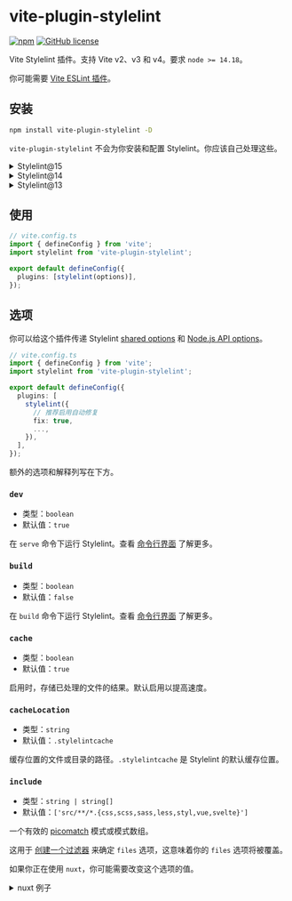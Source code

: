 # vite-plugin-stylelint

[![npm](https://img.shields.io/npm/v/vite-plugin-stylelint)](https://www.npmjs.com/package/vite-plugin-stylelint)
[![GitHub license](https://img.shields.io/github/license/ModyQyW/vite-plugin-stylelint)](https://github.com/ModyQyW/vite-plugin-stylelint/blob/master/LICENSE)

Vite Stylelint 插件。支持 Vite v2、v3 和 v4。要求 `node >= 14.18`。

你可能需要 [Vite ESLint 插件](https://github.com/ModyQyW/vite-plugin-eslint2)。

## 安装

```sh
npm install vite-plugin-stylelint -D
```

`vite-plugin-stylelint` 不会为你安装和配置 Stylelint。你应该自己处理这些。

<details>

<summary>Stylelint@15</summary>

```sh
npm install stylelint@^15 -D
```

</details>

<details>

<summary>Stylelint@14</summary>

```sh
npm install stylelint@^14 -D
```

</details>

<details>

<summary>Stylelint@13</summary>

```sh
npm install stylelint@^13 @types/stylelint@^13 -D
```

</details>

## 使用

```typescript
// vite.config.ts
import { defineConfig } from 'vite';
import stylelint from 'vite-plugin-stylelint';

export default defineConfig({
  plugins: [stylelint(options)],
});
```

## 选项

你可以给这个插件传递 Stylelint [shared options](https://stylelint.io/user-guide/usage/options) 和 [Node.js API options](https://stylelint.io/user-guide/usage/node-api)。

```typescript
// vite.config.ts
import { defineConfig } from 'vite';
import stylelint from 'vite-plugin-stylelint';

export default defineConfig({
  plugins: [
    stylelint({
      // 推荐启用自动修复
      fix: true,
      ...,
    }),
  ],
});
```

额外的选项和解释列写在下方。

### `dev`

- 类型：`boolean`
- 默认值：`true`

在 `serve` 命令下运行 Stylelint。查看 [命令行界面](https://cn.vitejs.dev/guide/#command-line-interface) 了解更多。

### `build`

- 类型：`boolean`
- 默认值：`false`

在 `build` 命令下运行 Stylelint。查看 [命令行界面](https://cn.vitejs.dev/guide/#command-line-interface) 了解更多。

### `cache`

- 类型：`boolean`
- 默认值：`true`

启用时，存储已处理的文件的结果。默认启用以提高速度。

### `cacheLocation`

- 类型：`string`
- 默认值：`.stylelintcache`

缓存位置的文件或目录的路径。`.stylelintcache` 是 Stylelint 的默认缓存位置。

### `include`

- 类型：`string | string[]`
- 默认值：`['src/**/*.{css,scss,sass,less,styl,vue,svelte}']`

一个有效的 [picomatch](https://github.com/micromatch/picomatch#globbing-features) 模式或模式数组。

这用于 [创建一个过滤器](https://github.com/rollup/plugins/blob/master/packages/pluginutils/README.md#createfilter) 来确定 `files` 选项，这意味着你的 `files` 选项将被覆盖。

如果你正在使用 `nuxt`，你可能需要改变这个选项的值。

<details>
  <summary>nuxt 例子</summary>

```typescript
// nuxt.config.ts
import viteStylelint from 'vite-plugin-stylelint';

export default defineNuxtConfig({
  vite: {
    plugins: [
      viteStylelint({
        ...,
        include: [
          'assets/**/*.{css,less,scss,sass,vue}',
          'components/**/*.{css,less,scss,sass,vue}',
          'content/**/*.{css,less,scss,sass,vue}',
          'layouts/**/*.{css,less,scss,sass,vue}',
          'pages/**/*.{css,less,scss,sass,vue}',
          'server/**/*.{css,less,scss,sass,vue}',
          'src/**/*.{css,less,scss,sass,vue}',
          'styles/**/*.{css,less,scss,sass,vue}',
          'app.vue',
          'App.vue',
          'error.vue',
          'Error.vue',
        ],
      }),
    ],
  },
});
```

### `exclude`

- 类型：`string | string[]`
- 默认值：`['node_modules', 'virtual:']`

一个有效的 [picomatch](https://github.com/micromatch/picomatch#globbing-features) 模式或模式数组。

这用于 [创建一个过滤器](https://github.com/rollup/plugins/blob/master/packages/pluginutils/README.md#createfilter) 来确定 `files` 选项，这意味着你的 `files` 选项将被覆盖。

### `stylelintPath`

- 类型：`string`
- 默认值：`'stylelint'`

Stylelint 路径，用于校验文件。底层使用使用 [dynamic import](https://javascript.info/modules-dynamic-imports)。请先阅读 [Vite server.fs 选项](https://cn.vitejs.dev/config/server-options.html#server-fs-strict)。

### `formatter`

- 类型：`StylelintFormatterType | StylelintFormatter`
- 默认值：`'string'`

格式化器的名称、路径或函数实现。

用于 [设置格式化器](https://stylelint.io/user-guide/usage/options#formatter)，以便将校验结果转换为人类或机器可读的字符串。

### `lintInWorker`

- 类型：`boolean`
- 默认值：`false`

在 [worker](https://nodejs.org/api/worker_threads.html#portpostmessagevalue-tran) 校验。默认禁用。

在 worker 中校验时，Vite 的构建过程会更快。即使终端显示了错误，Vite 的构建过程也不会停止。

这与 [vite-plugin-checker](https://github.com/fi3ework/vite-plugin-checker) 类似，但 [vite-plugin-checker](https://github.com/fi3ework/vite-plugin-checker) 可以在浏览器中显示错误。

### `lintOnStart`

- 类型：`boolean`
- 默认值：`false`

在开始时校验（在 `buildStart` 钩子中）。校验所有文件一次以发现潜在的错误。默认禁用。

如果你没有缓存而且没有启用 `lintInWorker`，这将大大降低 Vite 的初次启动速度。

### `chokidar`

- 类型：`boolean`
- 默认值：`false`

启用时，插件会尝试在 Chokidar `change` 事件中运行 Stylelint，而不是在 `transform` 钩子中运行。它允许校验由 `@import` 导入的样式文件。默认禁用。

如果你启用这个功能，建议同时启用 `lintOnStart`。

### `emitError`

- 类型：`boolean`
- 默认值：`true`

启用后，会输出发现的错误。默认启用。

### `emitErrorAsWarning`

- 类型：`boolean`
- 默认值：`false`

启用后，发现的错误会作为警告被输出。默认禁用，但你可能会在开发原型时启用这个。

### `emitWarning`

- 类型：`boolean`
- 默认值：`true`

启用后，会输出发现的警告。默认启用。

### `emitWarningAsError`

- 类型：`boolean`
- 默认值：`false`

启用后，发现的警告会作为错误被输出。默认禁用。

## FAQ

<details>
  <summary>我需要这个插件吗？</summary>
  <p>长话短说，<strong>不需要</strong>。</p>
  <p>在 <code>webpack</code> 使用 <a href="https://github.com/webpack-contrib/stylelint-webpack-plugin">stylelint-webpack-plugin</a> 是很常见的。而这个插件在 <code>vite</code> 中做着几乎一样的事情。</p>
  <p>但是，我们的 IDE 可能已经提供了我们需要的所有信息。对于 VSCode，我们只需要添加 <a href="https://marketplace.visualstudio.com/items?itemName=stylelint.vscode-stylelint">Stylelint 插件</a>。 WebStorm 已经内置了这个功能。我们也可以在 CI 中运行 Stylelint，阻止其它人破坏代码。</p>
  <p>既然我们有这么多方法运行 Stylelint，那就没有必要在 <code>vite</code> 中运行 Stylelint 了，这也就意味着我们并不需要这个插件。</p>
  <p>如果你真的很需要查看错误和警告，尝试一下 <code>lintInWorker</code> 选项，它会在 console 中打印信息。</p>
  <p>或者尝试一下 <a href="https://github.com/fi3ework/vite-plugin-checker">vite-plugin-checker</a>，它会在浏览器中打印信息。
</details>

<details>
  <summary>Cache 失效</summary>
  <ul>
    <li>禁用 <code>cache</code> 选项。</li>
    <li>或删除缓存文件（默认是 <code>.stylelintcache</code>），手动修复错误后重启 Vite。
    </li>
  </ul>
  <p>这个问题应该只会在启动 Vite 出现校验错误时出现。如果你有更好的解决方案，欢迎 PR。:)</p>
</details>

<details>
  <summary>使用这个插件时 <code>Vite</code> 很慢</summary>
  <ul>
    <li>试试启用 <code>lintInWorker</code> 选项。</li>
    <li>或试试 <a href="https://github.com/fi3ework/vite-plugin-checker">vite-plugin-checker</a>。</li>
    <li>或在 Vite 外直接运行 Stylelint。</li>
  </ul>
</details>

## 例子

查看 [examples](https://github.com/ModyQyW/vite-plugin-stylelint/tree/main/examples)。

## 改动日志

查看 [CHANGELOG.md](./CHANGELOG.md)。

## 致谢

最初从 [gxmari007/vite-plugin-eslint](https://github.com/gxmari007/vite-plugin-eslint) 分叉出来。

## License

MIT

## [赞助者们](https://github.com/ModyQyW/sponsors)

<p align="center">
  <a href="https://cdn.jsdelivr.net/gh/ModyQyW/sponsors/sponsorkit/sponsors.svg">
    <img src="https://cdn.jsdelivr.net/gh/ModyQyW/sponsors/sponsorkit/sponsors.svg"/>
  </a>
</p>

